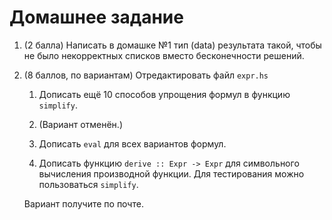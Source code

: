 # Домашнее задание

1.  (2 балла) Написать в домашке №1 тип (data) результата такой, чтобы не было некорректных списков вместо бесконечности решений.

2.  (8 баллов, по вариантам) Отредактировать файл `expr.hs`

    1.  Дописать ещё 10 способов упрощения формул в функцию `simplify`.

    2.  (Вариант отменён.)

    3.  Дописать `eval` для всех вариантов формул.

    4.  Дописать функцию `derive :: Expr -> Expr` для символьного вычисления производной функции. Для тестирования можно пользоваться `simplify`.

    Вариант получите по почте.
